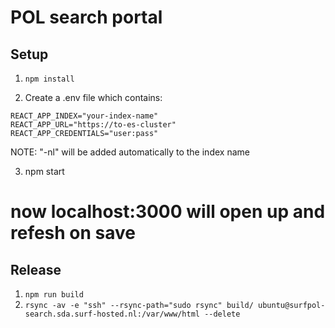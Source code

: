 # POL search portal

## Setup

1. `npm install`

2. Create a .env file which contains:
```
REACT_APP_INDEX="your-index-name"
REACT_APP_URL="https://to-es-cluster"
REACT_APP_CREDENTIALS="user:pass"
```
NOTE: "-nl" will be added automatically to the index name

3. npm start

# now localhost:3000 will open up and refesh on save

## Release

1. `npm run build`
2. `rsync -av -e "ssh" --rsync-path="sudo rsync" build/ ubuntu@surfpol-search.sda.surf-hosted.nl:/var/www/html --delete`

